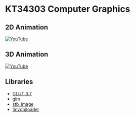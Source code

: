 # KT34303 Computer Graphics

## 2D Animation
[![YouTube](http://i.ytimg.com/vi/rcHaTmEm_eI/hqdefault.jpg)](https://www.youtube.com/watch?v=rcHaTmEm_eI)

## 3D Animation
[![YouTube](http://i.ytimg.com/vi/cY0BNek-Gfs/hqdefault.jpg)](https://www.youtube.com/watch?v=cY0BNek-Gfs)

## Libraries
- [GLUT 3.7](https://www.opengl.org/resources/libraries/glut/glut_downloads.php)
- [glm](https://github.com/g-truc/glm)
- [stb_image](https://github.com/nothings/stb)
- [tinyobjloader](https://github.com/tinyobjloader/tinyobjloader)
